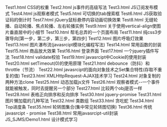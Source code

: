 Test1.html  CSS的权重
Test2.html  js事件的高级写法
Test3.html  JS订阅发布模式
Test4.html  js观察者模式
Test5.html  可切换的tab搜索框
Test6.html  JS获取验证码的倒计时
Test7.html  jQuery鼠标悬停内容动画切换效果
Test8.html  无缝轮播、自动轮播、焦点轮播、左右轮播实例
Test9.html  关于使用vertical-align使图片垂直居中的小细节
Test10.html 帮毛总弄的一个页面布局
Test11.html 纯css3步骤导向[第一步，第二步，第三步，第四步]
Test12.html 图片呼吸灯效果
Test13.html 图片瀑布流(javasrcipt模块化编程写法)
Test14.html 常用函数的封装
Test15.html 商品放大效果
Test16.html 登录界面
Test17.html 一个jquery插件写法
Test18.html validate校验
Test19.html javasrcipt中Cookie的使用封装
Test20.html setTimeout(0)的使用原理
Test21.html debounce（防抖）和throttle（节流）
Test22.html javasrcipt的面向对象技术之Set集合特性(存取不重复的值)
Test23.html XMLHttpRequest-AJAX技术学习
Test24.html 对象复制的两种方法clone
Test25.html 动态加载js文件
Test26.html 观察者模式--一个事件就能被触发，同时去提醒另一个部分
Test27.html 比较两个obj是否一样
Test28.html 表格正向排序和反向排序
Test30.html jquery-promise
Test31.html 图片懒加载的几种写法
Test32.html 类数组
Test33.html 贪吃蛇
Test34.html Top进度条
Test35.html 轮转图集合(集中常见轮转图切换)
Test36.html 传统javasrcipt - promise
Test38.html 常用javasrcipt-util封装
JS_SJMS/Demo1.html 设计模式学习